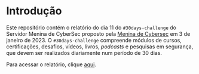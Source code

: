 # Introdução

Este repositório contém o relatório do dia 11 do `#30days-challenge` do Servidor Menina de CyberSec proposto pela [Menina de Cybersec](https://www.instagram.com/meninadecybersec) em 3 de janeiro de 2023. O `#30days-challenge` compreende módulos de cursos, certificações, desafios, vídeos, livros, _podcasts_ e pesquisas em segurança, que devem ser realizados diariamente num período de 30 dias.

Para acessar o relatório, clique [aqui](REPORT-DAY11.md).
